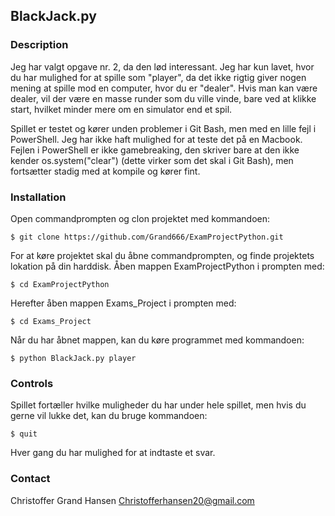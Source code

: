 ## BlackJack.py

### Description
Jeg har valgt opgave nr. 2, da den lød interessant. Jeg har kun lavet, hvor du har mulighed for at spille som "player", da det ikke rigtig giver nogen mening at spille mod en computer, hvor du er "dealer". Hvis man kan være dealer, vil der være en masse runder som du ville vinde, bare ved at klikke start, hvilket minder mere om en simulator end et spil. 

Spillet er testet og kører unden problemer i Git Bash, men med en lille fejl i PowerShell. Jeg har ikke haft mulighed for at teste det på en Macbook. Fejlen i PowerShell er ikke gamebreaking, den skriver bare at den ikke kender os.system("clear") (dette virker som det skal i Git Bash), men fortsætter stadig med at kompile og kører fint.

### Installation
Open commandprompten og clon projektet med kommandoen:
```
$ git clone https://github.com/Grand666/ExamProjectPython.git
```

For at køre projektet skal du åbne commandprompten, og finde projektets lokation på din harddisk. Åben mappen ExamProjectPython i prompten med:

```
$ cd ExamProjectPython
```

Herefter åben mappen Exams_Project i prompten med:

```
$ cd Exams_Project
```

Når du har åbnet mappen, kan du køre programmet med kommandoen:

```
$ python BlackJack.py player
```

### Controls
Spillet fortæller hvilke muligheder du har under hele spillet, men hvis du gerne vil lukke det, kan du bruge kommandoen:

```
$ quit
```
Hver gang du har mulighed for at indtaste et svar.

### Contact
Christoffer Grand Hansen <Christofferhansen20@gmail.com>
